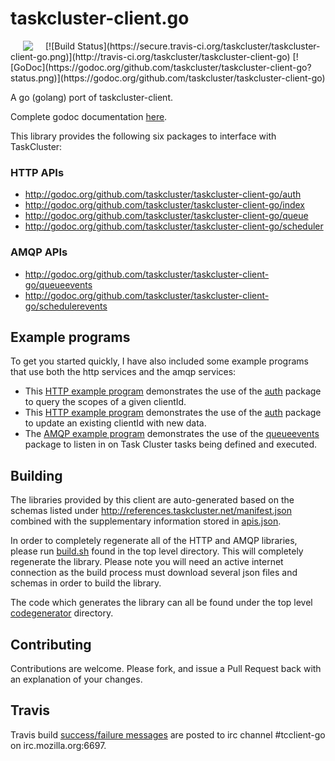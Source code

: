 # taskcluster-client.go
<img hspace="20" align="left" src="https://tools.taskcluster.net/lib/assets/taskcluster-120.png" />
[![Build Status](https://secure.travis-ci.org/taskcluster/taskcluster-client-go.png)](http://travis-ci.org/taskcluster/taskcluster-client-go)
[![GoDoc](https://godoc.org/github.com/taskcluster/taskcluster-client-go?status.png)](https://godoc.org/github.com/taskcluster/taskcluster-client-go)

A go (golang) port of taskcluster-client.

Complete godoc documentation [here](https://godoc.org/github.com/taskcluster/taskcluster-client-go).

This library provides the following six packages to interface with TaskCluster:

### HTTP APIs
* http://godoc.org/github.com/taskcluster/taskcluster-client-go/auth
* http://godoc.org/github.com/taskcluster/taskcluster-client-go/index
* http://godoc.org/github.com/taskcluster/taskcluster-client-go/queue
* http://godoc.org/github.com/taskcluster/taskcluster-client-go/scheduler

### AMQP APIs
* http://godoc.org/github.com/taskcluster/taskcluster-client-go/queueevents
* http://godoc.org/github.com/taskcluster/taskcluster-client-go/schedulerevents

## Example programs

To get you started quickly, I have also included some example programs that use both the http services and the amqp services:

* This [HTTP example program](http://godoc.org/github.com/taskcluster/taskcluster-client-go/auth#example-package--Scopes) demonstrates the use of the [auth](http://godoc.org/github.com/taskcluster/taskcluster-client-go/auth) package to query the scopes of a given clientId.
* This [HTTP example program](http://godoc.org/github.com/taskcluster/taskcluster-client-go/auth#example-package--ModifyClient) demonstrates the use of the [auth](http://godoc.org/github.com/taskcluster/taskcluster-client-go/auth) package to update an existing clientId with new data.
* The [AMQP example program](http://godoc.org/github.com/taskcluster/taskcluster-client-go/queueevents#example-package--TaskClusterSniffer) demonstrates the use of the [queueevents](http://godoc.org/github.com/taskcluster/taskcluster-client-go/queueevents) package to listen in on Task Cluster tasks being defined and executed.

## Building
The libraries provided by this client are auto-generated based on the schemas listed under
http://references.taskcluster.net/manifest.json combined with the supplementary information stored in
[apis.json](https://github.com/taskcluster/taskcluster-client-go/blob/master/codegenerator/model/apis.json).

In order to completely regenerate all of the HTTP and AMQP libraries, please run [build.sh](https://github.com/taskcluster/taskcluster-client-go/blob/master/build.sh)
found in the top level directory. This will completely regenerate the library. Please note you will need an active internet connection as the build process must
download several json files and schemas in order to build the library.

The code which generates the library can all be found under the top level [codegenerator](https://github.com/taskcluster/taskcluster-client-go/tree/master/codegenerator)
directory.

## Contributing
Contributions are welcome. Please fork, and issue a Pull Request back with an explanation of your changes.

## Travis
Travis build [success/failure messages](http://travis-ci.org/taskcluster/taskcluster-client-go) are posted to irc channel #tcclient-go on irc.mozilla.org:6697.
